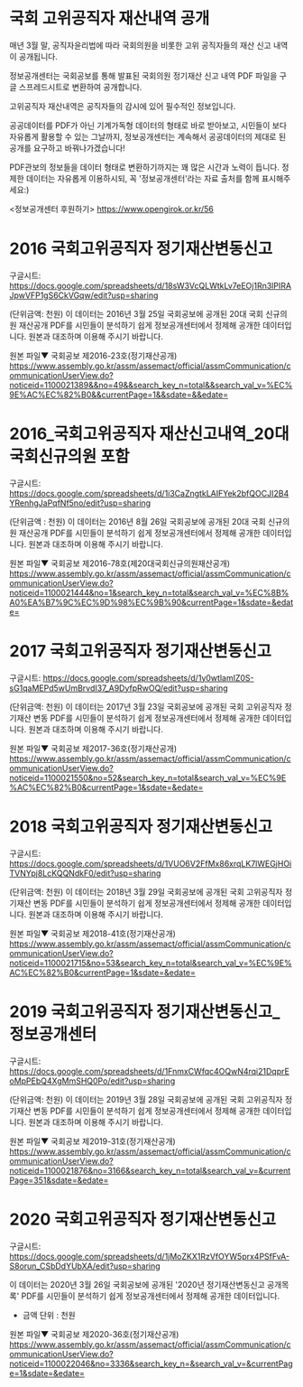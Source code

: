 # 국회 고위공직자 재산내역 공개
매년 3월 말, 공직자윤리법에 따라 국회의원을 비롯한 고위 공직자들의 재산 신고 내역이 공개됩니다. 

정보공개센터는 국회공보를 통해 발표된 국회의원 정기재산 신고 내역 PDF 파일을 구글 스프레드시트로 변환하여 공개합니다. 

고위공직자 재산내역은 공직자들의 감시에 있어 필수적인 정보입니다.

공공데이터를 PDF가 아닌 기계가독형 데이터의 형태로 바로 받아보고, 시민들이 보다 자유롭게 활용할 수 있는 그날까지, 정보공개센터는 계속해서 공공데이터의 제대로 된 공개를 요구하고 바꿔나가겠습니다!

PDF관보의 정보들을 데이터 형태로 변환하기까지는 꽤 많은 시간과 노력이 듭니다. 정제한 데이터는 자유롭게 이용하시되, 꼭 '정보공개센터'라는 자료 출처를 함께 표시해주세요:) 

<정보공개센터 후원하기>
https://www.opengirok.or.kr/56


# 2016 국회고위공직자 정기재산변동신고

구글시트: https://docs.google.com/spreadsheets/d/18sW3VcQLWtkLv7eEOj1Rn3lPIRAJpwVFP1gS6CkVGqw/edit?usp=sharing

(단위금액: 천원)
이 데이터는 2016년 3월 25일 국회공보에 공개된 20대 국회 신규의원 재산공개  PDF를 시민들이 분석하기 쉽게 정보공개센터에서 정제해 공개한 데이터입니다.
원본과 대조하며 이용해 주시기 바랍니다.

원본 파일▼
국회공보 제2016-23호(정기재산공개)
https://www.assembly.go.kr/assm/assemact/official/assmCommunication/communicationUserView.do?noticeid=1100021389&&no=49&&search_key_n=total&&search_val_v=%EC%9E%AC%EC%82%B0&&currentPage=1&&sdate=&&edate=


# 2016_국회고위공직자 재산신고내역_20대국회신규의원 포함

구글시트: https://docs.google.com/spreadsheets/d/1i3CaZngtkLAIFYek2bfQOCJI2B4YRenhgJaPqfNf5no/edit?usp=sharing

(단위금액 : 천원)
이 데이터는 2016년 8월 26일 국회공보에 공개된 20대 국회 신규의원 재산공개  PDF를 시민들이 분석하기 쉽게 정보공개센터에서 정제해 공개한 데이터입니다.
원본과 대조하며 이용해 주시기 바랍니다.

원본 파일▼
국회공보 제2016-78호(제20대국회신규의원재산공개)
https://www.assembly.go.kr/assm/assemact/official/assmCommunication/communicationUserView.do?noticeid=1100021444&no=1&search_key_n=total&search_val_v=%EC%8B%A0%EA%B7%9C%EC%9D%98%EC%9B%90&currentPage=1&sdate=&edate=


# 2017 국회고위공직자 정기재산변동신고

구글시트: https://docs.google.com/spreadsheets/d/1y0wtlamIZ0S-sG1qaMEPd5wUmBrvdI37_A9DyfpRwOQ/edit?usp=sharing 

(단위금액: 천원)
이 데이터는 2017년 3월 23일 국회공보에 공개된 국회 고위공직자 정기재산 변동 PDF를 시민들이 분석하기 쉽게 정보공개센터에서 정제해 공개한 데이터입니다.
원본과 대조하며 이용해 주시기 바랍니다.

원본 파일▼
국회공보 제2017-36호(정기재산공개)
https://www.assembly.go.kr/assm/assemact/official/assmCommunication/communicationUserView.do?noticeid=1100021550&no=52&search_key_n=total&search_val_v=%EC%9E%AC%EC%82%B0&currentPage=1&sdate=&edate=


# 2018 국회고위공직자 정기재산변동신고

구글시트: https://docs.google.com/spreadsheets/d/1VUO6V2FfMx86xrqLK7lWEGjHOiTVNYpj8LcKQQNdkF0/edit?usp=sharing

(단위금액: 천원)
이 데이터는 2018년 3월 29일 국회공보에 공개된 국회 고위공직자 정기재산 변동 PDF를 시민들이 분석하기 쉽게 정보공개센터에서 정제해 공개한 데이터입니다.
원본과 대조하며 이용해 주시기 바랍니다.

원본 파일▼
국회공보 제2018-41호(정기재산공개)
https://www.assembly.go.kr/assm/assemact/official/assmCommunication/communicationUserView.do?noticeid=1100021715&no=53&search_key_n=total&search_val_v=%EC%9E%AC%EC%82%B0&currentPage=1&sdate=&edate=


# 2019 국회고위공직자 정기재산변동신고_정보공개센터

구글시트: https://docs.google.com/spreadsheets/d/1FnmxCWfqc4OQwN4rqi21DqprEoMpPEbQ4XgMmSHQ0Po/edit?usp=sharing

(단위금액: 천원)
이 데이터는 2019년 3월 28일 국회공보에 공개된 국회 고위공직자 정기재산 변동 PDF를 시민들이 분석하기 쉽게 정보공개센터에서 정제해 공개한 데이터입니다.
원본과 대조하며 이용해 주시기 바랍니다. 

원본 파일▼
국회공보 제2019-31호(정기재산공개)
https://www.assembly.go.kr/assm/assemact/official/assmCommunication/communicationUserView.do?noticeid=1100021876&no=3166&search_key_n=total&search_val_v=&currentPage=351&sdate=&edate=


# 2020 국회고위공직자 정기재산변동신고

구글시트: https://docs.google.com/spreadsheets/d/1jMoZKX1RzVfOYW5prx4PSfFvA-S8orun_CSbDdYUbXA/edit?usp=sharing

이 데이터는 2020년 3월 26일 국회공보에 공개된 '2020년 정기재산변동신고 공개목록' PDF를 시민들이 분석하기 쉽게 정보공개센터에서 정제해 공개한 데이터입니다.
* 금액 단위 : 천원

원본 파일▼
국회공보 제2020-36호(정기재산공개)
https://www.assembly.go.kr/assm/assemact/official/assmCommunication/communicationUserView.do?noticeid=1100022046&no=3336&search_key_n=&search_val_v=&currentPage=1&sdate=&edate=

